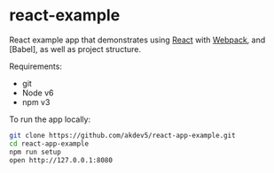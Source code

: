 # react-example

React example app that demonstrates using [React] with [Webpack], and [Babel], as well as project structure.

Requirements:
- git
- Node v6
- npm v3

To run the app locally:

```bash
git clone https://github.com/akdev5/react-app-example.git
cd react-app-example
npm run setup
open http://127.0.0.1:8080
```

[React]: http://facebook.github.io/react/
[webpack]: http://webpack.github.io/
[babeljs]: https://babeljs.io/
